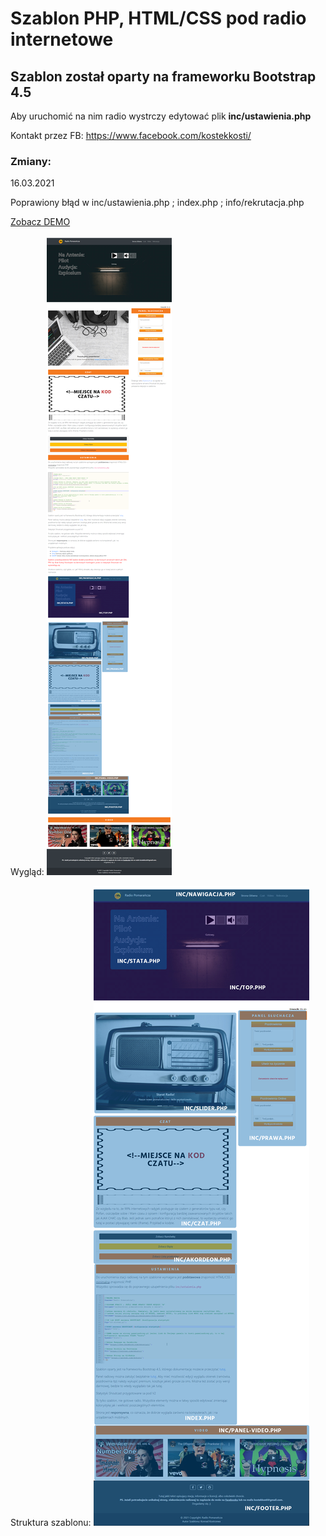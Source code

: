 ﻿# Szablon PHP, HTML/CSS pod radio internetowe
## Szablon został oparty na frameworku Bootstrap 4.5

Aby uruchomić na nim radio wystrczy edytować plik **inc/ustawienia.php**

Kontakt przez FB: https://www.facebook.com/kostekkosti/

### Zmiany:
16.03.2021

Poprawiony błąd w inc/ustawienia.php ; index.php ; info/rekrutacja.php 

[Zobacz DEMO](http://135.125.183.58/radio-pomarancza/)

Wygląd:
![wyglad](https://github.com/drkosti/radio-pomarancza/blob/main/grafika/screeny/screen2.png)

Struktura szablonu:
![struktura](https://github.com/drkosti/radio-pomarancza/blob/main/grafika/screeny/screen.jpg)
